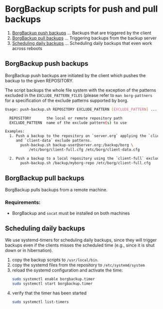 # BorgBackup scripts for push and pull backups

 1. [BorgBackup push backups](borgbackup-push-backups) ... Backups that are triggered by the client
 2. [BorgBackup pull backups](borgbackup-pull-backups) ... Triggering backups from the backup server
 3. [Scheduling daily backups](scheduling-daily-backups) ... Scheduling daily backups that even work across reboots

## BorgBackup push backups

BorgBackup push backups are initiated by the client which pushes the backup to the given REPOSITORY.

The script backups the whole file system with the 
exception of the patterns excluded in the `EXCLUDE_PATTERN_FILES` (please refer to `man borg-pattners` for a
specification of the exclude patterns supported by borg.

```bash
Usage: push-backup.sh REPOSITORY EXCLUDE_PATTERN [EXCLUDE_PATTERN] ...

  REPOSITORY       the local or remote repository path
  EXCLUDE_PATTERN  name of the exclude pattern(s) to use

Examples:
  1. Push a backup to the repository on `server.org` applying the `client-full`
     and `client-data` exclude patterns.
       push-backup.sh backup-user@server.org:/backup/borg \
           /etc/borg/client-full.cfg /etc/borg/client-data.cfg

  2. Push a backup to a local repository using the `client-full` exclude patterns.
       push-backup.sh /backup/myborg-repo /etc/borg/client-full.cfg
```

## BorgBackup pull backups

BorgBackup pulls backups from a remote machine.

### Requirements:
- BorgBackup and `socat` must be installed on both machines


## Scheduling daily backups

We use systemd-timers for scheduling daily backups, since they will trigger
backups even if the clients misses the scheduled time (e.g., since it is shut down or in 
hibernation).

 1. copy the backup scripts to `/usr/local/bin`.
 2. copy the systemd files from the repository to `/etc/systemd/system`
 3. reload the systemd configuration and activate the time:
    ```bash
    sudo systemctl enable borgbackup.timer
    sudo systemctl start borgbackup.timer
    ```
 4. verify that the timer has been started
    ```bash
    sudo systemctl list-timers
    ```

